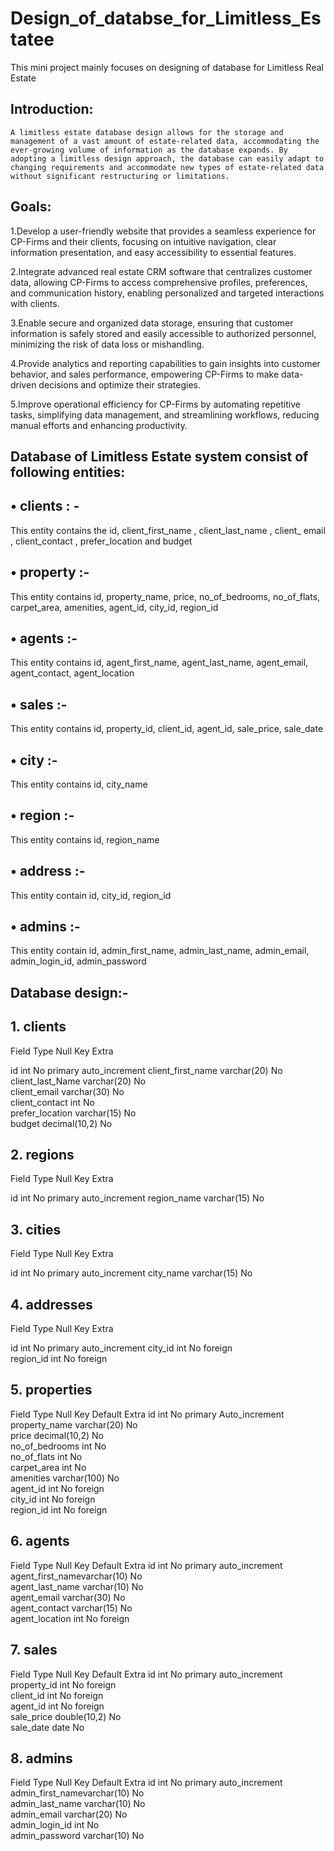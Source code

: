 # Design_of_databse_for_Limitless_Estatee
This mini project mainly focuses on designing of database for Limitless Real Estate 

## Introduction: 
	A limitless estate database design allows for the storage and management of a vast amount of estate-related data, accommodating the ever-growing volume of information as the database expands. By adopting a limitless design approach, the database can easily adapt to changing requirements and accommodate new types of estate-related data without significant restructuring or limitations.

## Goals:

1.Develop a user-friendly website that provides a seamless experience for CP-Firms and their clients, focusing on intuitive navigation, clear information presentation, and easy accessibility to essential features.

2.Integrate advanced real estate CRM software that centralizes customer data, allowing CP-Firms to access comprehensive profiles, preferences, and communication history, enabling personalized and targeted interactions with clients.

3.Enable secure and organized data storage, ensuring that customer information is safely stored and easily accessible to authorized personnel, minimizing the risk of data loss or mishandling.

4.Provide analytics and reporting capabilities to gain insights into customer behavior, and sales performance, empowering CP-Firms to make data-driven decisions and optimize their strategies.

5.Improve operational efficiency for CP-Firms by automating repetitive tasks, simplifying data management, and streamlining workflows, reducing manual efforts and enhancing productivity. 
																												
## Database of Limitless Estate system consist of following entities:

## •	clients : - 

This entity contains the id, client_first_name , client_last_name , client_
email , client_contact , prefer_location and budget 

## •	property :- 

This entity contains id, property_name, price, no_of_bedrooms, no_of_flats, carpet_area, amenities, agent_id, city_id, region_id

## •	agents :- 

This entity contains id, agent_first_name, agent_last_name, agent_email, agent_contact, agent_location 

## •	sales :- 

This entity contains id, property_id, client_id, agent_id, sale_price, sale_date

## •	city :- 

This entity contains id, city_name

## •	region :- 

This entity contains id, region_name

## •	address :- 

This entity contain id, city_id, region_id

## •	admins :- 

This entity contain id, admin_first_name, admin_last_name, admin_email, admin_login_id, admin_password
														
## Database design:-

## 1.	clients 
Field 	            Type	         Null	   Key	          Extra

id	                 int          	No	  primary		  auto_increment
client_first_name	varchar(20)     	No			
client_last_Name	varchar(20)	      No			
client_email	    varchar(30)     	No			
client_contact	    int           	No			
prefer_location	  varchar(15)	      No			
budget	         decimal(10,2)    	No			


## 2.	regions
Field	        Type	      Null	  Key	      	Extra

id	          int 	       No	  primary		auto_increment
region_name	varchar(15)	   No			


## 3.	cities
Field	    Type	      Null	  Key	    	Extra

id	       int 	      No	  primary		auto_increment
city_name	varchar(15)	No			


## 4.	addresses
Field	    Type	  Null	  Key		      Extra

id	   int	   No	   primary		auto_increment
city_id    int	   No	   foreign		
region_id  int	   No	   foreign		



## 5.	properties
Field			Type		Null	Key	Default	Extra
id			int 		No	primary	Auto_increment
property_name	     varchar(20)	No			
price		     decimal(10,2)	No			
no_of_bedrooms		int		No			
no_of_flats		int		No			
carpet_area		int		No			
amenities	    varchar(100)	No			
agent_id		int		No     foreign		
city_id			int		No     foreign		
region_id		int		No     foreign		




## 6.	agents
Field		Type		Null	Key	    Default	Extra
id		int		No	primary			auto_increment
agent_first_namevarchar(10)	No			
agent_last_name	varchar(10)	No			
agent_email	varchar(30)	No			
agent_contact	varchar(15)	No			
agent_location	int		No	foreign		



## 7.	sales
Field		Type		Null	Key	Default		Extra
id		int		No	primary			auto_increment
property_id	int		No	foreign		
client_id	int		No	foreign		
agent_id	int		No	foreign		
sale_price	double(10,2)	No			
sale_date	date		No			



## 8.	admins
Field		Type		Null	Key	Default		Extra
id		int		No	primary			auto_increment
admin_first_namevarchar(10)	No			
admin_last_name	varchar(10)	No			
admin_email	varchar(20)	No			
admin_login_id	int		No			
admin_password	varchar(10)	No			




